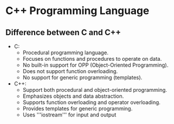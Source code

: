 # C++ Programming Language
## Difference between C and C++
- C:
  - Procedural programming language.
  - Focuses on functions and procedures to operate on data.
  - No built-in support for OPP (Object-Oriented Programming).
  - Does not support function overloading.
  - No support for generic programming (templates).
- C++:
  - Support both procedural and object-oriented programming.
  - Emphasizes objects and data abstraction.
  - Supports function overloading and operator overloading.
  - Provides templates for generic programming.
  - Uses '''iostream''' for input and output
